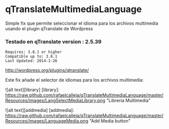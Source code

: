 qTranslateMultimediaLanguage
============================

Simple fix que permite seleccionar el idioma para los archivos multimedia usando el plugin qTranslate de Wordpress


### Testado en qTranslate version : 2.5.39

    Requires: 3.8.1 or higher
    Compatible up to: 3.8.1
    Last Updated: 2014-1-26


http://wordpress.org/plugins/qtranslate/


Este fix añade el selector de idiomas para los archivos multimedia:

![alt text][library]
[library]: https://raw.github.com/rafaelcalleja/qTranslateMultimediaLanguage/master/Resources/images/LangSelectMediaLibrary.png "Libreria Multimedia"

![alt text][addmedia]
[addmedia]: https://raw.github.com/rafaelcalleja/qTranslateMultimediaLanguage/master/Resources/images/LanguageMedia.png "Add Media button"

